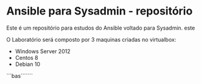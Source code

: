 # Ansible para Sysadmin - repositório

Este é um repositório para estudos do Ansible voltado para Sysadmin.
este

O Laboratório será composto por 3 maquinas criadas no virtualbox:
- Windows Server 2012
- Centos 8
- Debian 10


```bas```````

```bash

``````
```

```
```````



